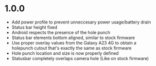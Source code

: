# 1.0.0
- Add power profile to prevent unneccesary power usage/battery drain
- Status bar height fixed
- Android respects the presence of the hole punch
- Status bar elements bottom aligned, similar to stock firmware
- Use proper overlay values from the Galaxy A23 4G to obtain a holepunch cutout that's exactly the same as stock firmware
- Hole punch location and size is now properly defined
- Statusbar completely overlaps camera hole (Like on stock firmware)
